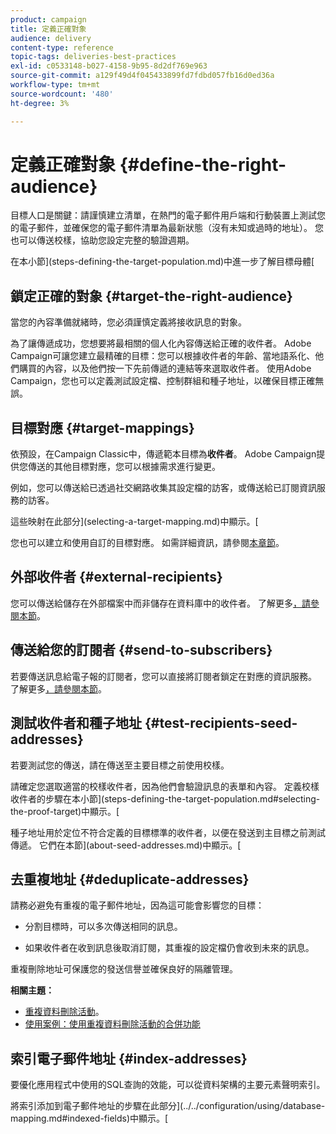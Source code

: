 ```yaml
---
product: campaign
title: 定義正確對象
audience: delivery
content-type: reference
topic-tags: deliveries-best-practices
exl-id: c0533148-b027-4158-9b95-8d2df769e963
source-git-commit: a129f49d4f045433899fd7fdbd057fb16d0ed36a
workflow-type: tm+mt
source-wordcount: '480'
ht-degree: 3%

---
```


# 定義正確對象 {#define-the-right-audience}

目標人口是關鍵：請謹慎建立清單，在熱門的電子郵件用戶端和行動裝置上測試您的電子郵件，並確保您的電子郵件清單為最新狀態（沒有未知或過時的地址）。 您也可以傳送校樣，協助您設定完整的驗證週期。

在本小節](steps-defining-the-target-population.md)中進一步了解目標母體[

## 鎖定正確的對象 {#target-the-right-audience}

當您的內容準備就緒時，您必須謹慎定義將接收訊息的對象。

為了讓傳遞成功，您想要將最相關的個人化內容傳送給正確的收件者。 Adobe Campaign可讓您建立最精確的目標：您可以根據收件者的年齡、當地語系化、他們購買的內容，以及他們按一下先前傳遞的連結等來選取收件者。 使用Adobe Campaign，您也可以定義測試設定檔、控制群組和種子地址，以確保目標正確無誤。

## 目標對應 {#target-mappings}

依預設，在Campaign Classic中，傳遞範本目標為&#x200B;**收件者**。 Adobe Campaign提供您傳送的其他目標對應，您可以根據需求進行變更。

例如，您可以傳送給已透過社交網路收集其設定檔的訪客，或傳送給已訂閱資訊服務的訪客。

這些映射在此部分](selecting-a-target-mapping.md)中顯示。[

您也可以建立和使用自訂的目標對應。 如需詳細資訊，請參閱[本章節](../../configuration/using/target-mapping.md)。

## 外部收件者 {#external-recipients}

您可以傳送給儲存在外部檔案中而非儲存在資料庫中的收件者。 了解更多[，請參閱本節](steps-defining-the-target-population.md#selecting-external-recipients)。

## 傳送給您的訂閱者 {#send-to-subscribers}

若要傳送訊息給電子報的訂閱者，您可以直接將訂閱者鎖定在對應的資訊服務。 了解更多[，請參閱本節](managing-subscriptions.md#delivering-to-the-subscribers-of-a-service)。


## 測試收件者和種子地址 {#test-recipients-seed-addresses}

若要測試您的傳送，請在傳送至主要目標之前使用校樣。

請確定您選取適當的校樣收件者，因為他們會驗證訊息的表單和內容。 定義校樣收件者的步驟在本小節](steps-defining-the-target-population.md#selecting-the-proof-target)中顯示。[

種子地址用於定位不符合定義的目標標準的收件者，以便在發送到主目標之前測試傳遞。 它們在本節](about-seed-addresses.md)中顯示。[

## 去重複地址 {#deduplicate-addresses}

請務必避免有重複的電子郵件地址，因為這可能會影響您的目標：

* 分割目標時，可以多次傳送相同的訊息。

* 如果收件者在收到訊息後取消訂閱，其重複的設定檔仍會收到未來的訊息。

重複刪除地址可保護您的發送信譽並確保良好的隔離管理。

**相關主題：**

* [重複資料刪除活動](../../workflow/using/deduplication.md)。
* [使用案例：使用重複資料刪除活動的合併功能](../../workflow/using/deduplication-merge.md)

## 索引電子郵件地址 {#index-addresses}

要優化應用程式中使用的SQL查詢的效能，可以從資料架構的主要元素聲明索引。

將索引添加到電子郵件地址的步驟在此部分](../../configuration/using/database-mapping.md#indexed-fields)中顯示。[
